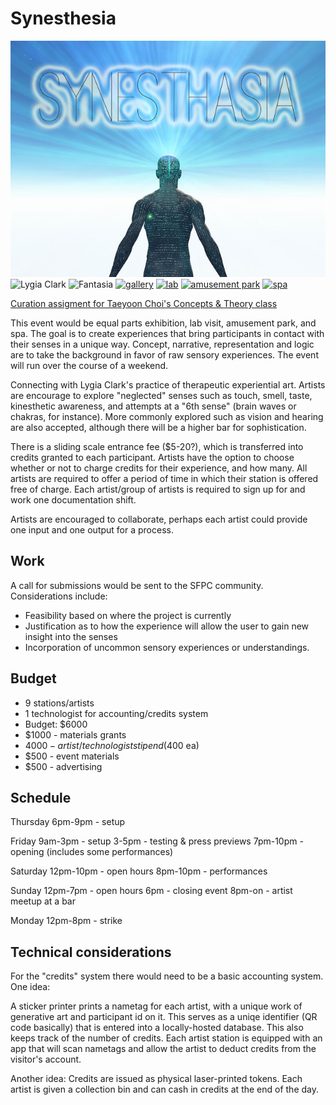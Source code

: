 # Synesthesia

![Synesthesia](img/synesthasia.jpg)
![Lygia Clark](http://www.ilpost.it/wp-content/uploads/2014/05/Lygia-Clark_16.jpg)
![Fantasia](http://www.londontheatrebookings.com/user_content/images/shows/490-fantasia_/poster.jpg)
[![gallery](https://c1.staticflickr.com/7/6096/6236745783_af6659a77f_n.jpg)](https://www.flickr.com/photos/happyfamousartists/6236745783/)
[![lab](https://c1.staticflickr.com/1/55/149332018_6a599b8b2a_m.jpg)](https://www.flickr.com/photos/jurvetson/149332018/)
[![amusement park](https://c1.staticflickr.com/3/2541/3777962464_4c0a190fd7_m.jpg)](https://www.flickr.com/photos/arpik/3777962464/)
[![spa](https://c1.staticflickr.com/9/8406/8633256793_fb6b1e8dc4_n.jpg)](https://www.flickr.com/photos/merlin-phuket/8633256793/)



[Curation assigment for Taeyoon Choi's Concepts & Theory class](https://github.com/tchoi8/ConceptsClass/blob/master/Exhibition.md
)

This event would be equal parts exhibition, lab visit, amusement park, and spa. The goal is to create experiences that bring participants in contact with their senses in a unique way. Concept, narrative, representation and logic are to take the background in favor of raw sensory experiences. The event will run over the course of a weekend.

Connecting with Lygia Clark's practice of therapeutic experiential art. Artists are encourage to explore "neglected" senses such as touch, smell, taste, kinesthetic awareness, and attempts at a "6th sense" (brain waves or chakras, for instance). More commonly explored such as vision and hearing are also accepted, although there will be a higher bar for sophistication.

There is a sliding scale entrance fee ($5-20?), which is transferred into credits granted to each participant. Artists have the option to choose whether or not to charge credits for their experience, and how many. All artists are required to offer a period of time in which their station is offered free of charge. Each artist/group of artists is required to sign up for and work one documentation shift. 

Artists are encouraged to collaborate, perhaps each artist could provide one input and one output for a process.

## Work

A call for submissions would be sent to the SFPC community. Considerations include:

 * Feasibility based on where the project is currently
 * Justification as to how the experience will allow the user to gain new insight into the senses
 * Incorporation of uncommon sensory experiences or understandings.

## Budget
 * 9 stations/artists
 * 1 technologist for accounting/credits system
 * Budget: $6000
  * $1000 - materials grants
  * $4000 - artist/technologist stipend ($400 ea)
  * $500 - event materials
  * $500 - advertising

## Schedule

Thursday
6pm-9pm - setup 

Friday
9am-3pm - setup
3-5pm - testing & press previews
7pm-10pm - opening (includes some performances)

Saturday
12pm-10pm - open hours
8pm-10pm - performances

Sunday
12pm-7pm - open hours
6pm - closing event
8pm-on - artist meetup at a bar

Monday
12pm-8pm - strike

## Technical considerations

For the "credits" system there would need to be a basic accounting system. One idea:

A sticker printer prints a nametag for each artist, with a unique work of generative art and participant id on it. This serves as a uniqe identifier (QR code basically) that is entered into a locally-hosted database. This also keeps track of the number of credits.
Each artist station is equipped with an app that will scan nametags and allow the artist to deduct credits from the visitor's account.

Another idea:
Credits are issued as physical laser-printed tokens. Each artist is given a collection bin and can cash in credits at the end of the day.